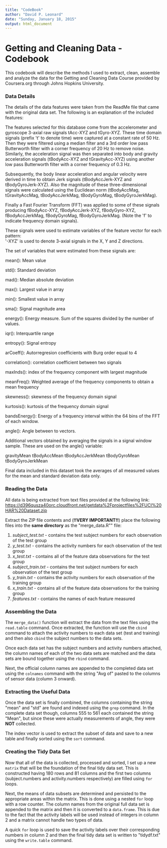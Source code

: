 ```yaml
---
title: "CodeBook"
author: "David P. Leonard"
date: "Sunday, January 18, 2015"
output: html_document
---
```

# Getting and Cleaning Data - Codebook
This codebook will describe the methods I used to extract, clean, assemble and analyze the data for the Getting and Cleaning Data Course provided by Coursera.org through Johns Hopkins University.

### Data Details
The details of the data features were taken from the ReadMe file that came with the original data set.  The following is an explanation of the included features:

The features selected for this database come from the accelerometer and gyroscope 3-axial raw signals tAcc-XYZ and tGyro-XYZ. These time domain signals (prefix 't' to denote time) were captured at a constant rate of 50 Hz. Then they were filtered using a median filter and a 3rd order low pass Butterworth filter with a corner frequency of 20 Hz to remove noise. Similarly, the acceleration signal was then separated into body and gravity acceleration signals (tBodyAcc-XYZ and tGravityAcc-XYZ) using another low pass Butterworth filter with a corner frequency of 0.3 Hz. 

Subsequently, the body linear acceleration and angular velocity were derived in time to obtain Jerk signals (tBodyAccJerk-XYZ and tBodyGyroJerk-XYZ). Also the magnitude of these three-dimensional signals were calculated using the Euclidean norm (tBodyAccMag, tGravityAccMag, tBodyAccJerkMag, tBodyGyroMag, tBodyGyroJerkMag). 

Finally a Fast Fourier Transform (FFT) was applied to some of these signals producing fBodyAcc-XYZ, fBodyAccJerk-XYZ, fBodyGyro-XYZ, fBodyAccJerkMag, fBodyGyroMag, fBodyGyroJerkMag. (Note the 'f' to indicate frequency domain signals). 

These signals were used to estimate variables of the feature vector for each pattern:  
'-XYZ' is used to denote 3-axial signals in the X, Y and Z directions.

The set of variables that were estimated from these signals are: 

mean(): Mean value

std(): Standard deviation

mad(): Median absolute deviation 

max(): Largest value in array

min(): Smallest value in array

sma(): Signal magnitude area

energy(): Energy measure. Sum of the squares divided by the number of values. 

iqr(): Interquartile range 

entropy(): Signal entropy

arCoeff(): Autorregresion coefficients with Burg order equal to 4

correlation(): correlation coefficient between two signals

maxInds(): index of the frequency component with largest magnitude

meanFreq(): Weighted average of the frequency components to obtain a mean frequency

skewness(): skewness of the frequency domain signal 

kurtosis(): kurtosis of the frequency domain signal 

bandsEnergy(): Energy of a frequency interval within the 64 bins of the FFT of each window.

angle(): Angle between to vectors.

Additional vectors obtained by averaging the signals in a signal window sample. These are used on the angle() variable:

gravityMean
tBodyAccMean
tBodyAccJerkMean
tBodyGyroMean
tBodyGyroJerkMean

Final data included in this dataset took the averages of all measured values for the mean and standard deviation data only.

### Reading the Data

All data is being extracted from text files provided at the following link: https://d396qusza40orc.cloudfront.net/getdata%2Fprojectfiles%2FUCI%20HAR%20Dataset.zip

Extract the ZIP file contents and (**!!VERY IMPORTANT!!**) place the following files into the **same directory** as the "merge_data.R"" file:

1. *subject_test.txt* - contains the test subject numbers for each observation of the test group
2. *y_test.txt* - contains the activity numbers for each observation of the test group
3. *x_test.txt* - contains all of the feature data observations for the test group
4. *subject_train.txt* - contains the test subject numbers for each observation of the test group
5. *y_train.txt* - contains the activity numbers for each observation of the training group
6. *x_train.txt* - contains all of the feature data observations for the training group
7. *features.txt* - contains the names of each feature measured

### Assembling the Data

The `merge_data()` function will extract the data from the text files using the `read.table` command.  Once extracted, the function will use the `cbind` command to attach the activity numbers to each data set (test and training) and then also `cbind` the subject numbers to the data sets.

Once each data set has the subject numbers and activity numbers attached, the column names of each of the two data sets are matched and the data sets are bound together using the `rbind` command.  

Next, the official column names are appended to the completed data set using the `colnames` command with the string "Avg of" pasted to the columns of sensor data (column 3 onward).

### Extracting the Useful Data

Once the data set is finally combined, the columns containing the string "mean" and "std" are found and indexed using the `grep` command.  In the complete data set though, columns 555 to 561 each contained the string "Mean", but since these were actually measurements of angle, they were **NOT** collected.

The index vector is used to extract the subset of data and save to a new table and finally sorted using the `sort` command.

### Creating the Tidy Data Set

Now that all of the data is collected, processed and sorted, I set up a new `matrix` that will be the foundation of the final tidy data set.  This is constructed having 180 rows and 81 columns and the first two columns (subject.numbers and activity.numbers respectively) are filled using `for` loops.

Next, the means of data subsets are determined and persisted to the appropriate areas within the matrix.  This is done using a nested `for` loop with a row counter.  The column names from the original full data set is appended to the matrix and then it is converted to a `data.frame`.  This is due to the fact that the activity labels will be used instead of integers in column 2 and a matrix cannot handle two types of data.  

A quick `for` loop is used to save the activity labels over their corresponding numbers in column 2 and then the final tidy data set is written to "tidydf.txt" using the `write.table` command.
